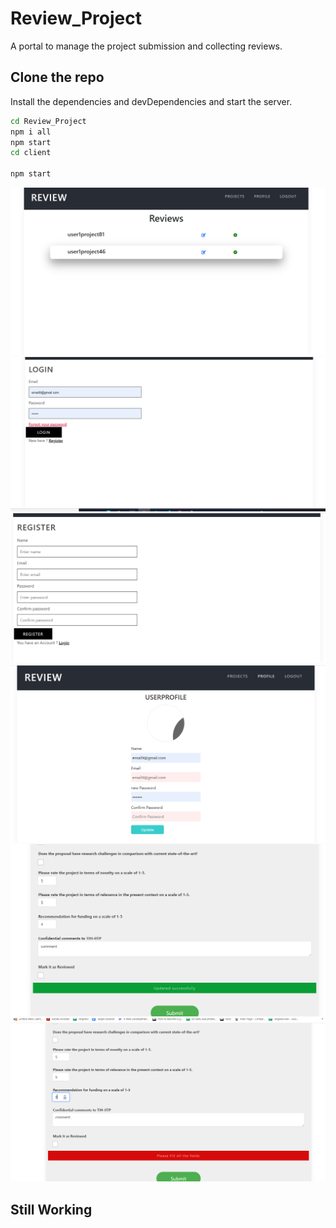 # Review_Project

A portal to manage the project submission and collecting reviews.

## Clone the repo
Install the dependencies and devDependencies and start the server.
```sh
cd Review_Project
npm i all
npm start  
cd client 

npm start
```
![portal](./snaps/portal.png)
![login](./snaps/login.png)
![register](./snaps/register.png)
![profile](./snaps/profile.png)
![form2](./snaps/form2.png)
![form](./snaps/form.png)


## Still Working
